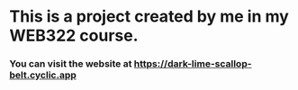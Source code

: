 # This is a project created by me in my WEB322 course.
### You can visit the website at https://dark-lime-scallop-belt.cyclic.app
